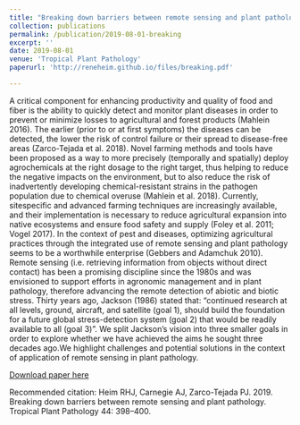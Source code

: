 ```yaml
---
title: "Breaking down barriers between remote sensing and plant pathology"
collection: publications
permalink: /publication/2019-08-01-breaking
excerpt: ''
date: 2019-08-01
venue: 'Tropical Plant Pathology'
paperurl: 'http://reneheim.github.io/files/breaking.pdf'

---
```

A critical component for enhancing productivity and quality of food and fiber is the ability to quickly detect and monitor plant diseases in order to prevent or minimize losses to agricultural and forest products (Mahlein 2016). The earlier (prior to or at first symptoms) the diseases can be detected, the lower the risk of control failure or their spread to disease-free areas (Zarco-Tejada et al. 2018). Novel farming methods and tools have been proposed as a way to more precisely (temporally and spatially) deploy agrochemicals at the right dosage to the right target, thus helping to reduce the negative impacts on the environment, but to also reduce the risk of inadvertently developing chemical-resistant strains in the pathogen population due to chemical overuse (Mahlein et al. 2018). Currently, sitespecific and advanced farming techniques are increasingly available, and their implementation is necessary to reduce agricultural expansion into native ecosystems and ensure food safety and supply (Foley et al. 2011; Vogel 2017). In the context of pest and diseases, optimizing agricultural practices through the integrated use of remote sensing and plant pathology seems to be a worthwhile enterprise (Gebbers and Adamchuk 2010). Remote sensing (i.e. retrieving information from objects without direct contact) has been a promising discipline since the 1980s and was envisioned to support efforts in agronomic management and in plant pathology, therefore advancing the remote detection of abiotic and biotic stress. Thirty years ago, Jackson (1986) stated that: “continued research at all levels, ground, aircraft, and satellite (goal 1), should build the foundation for a future global stress-detection system (goal 2) that would be readily available to all (goal 3)”. We split Jackson’s vision into three smaller goals in order to explore whether we have achieved the aims he sought three decades ago.We highlight challenges and potential solutions in the context of application of remote sensing in plant pathology.

[Download paper here](http://reneheim.github.io/files/breaking.pdf)

Recommended citation: Heim RHJ, Carnegie AJ, Zarco-Tejada PJ. 2019. Breaking down barriers between remote sensing and plant pathology. Tropical Plant Pathology 44: 398–400.
